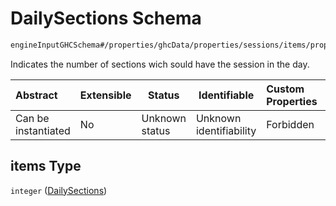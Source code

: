 # DailySections Schema

```txt
engineInputGHCSchema#/properties/ghcData/properties/sessions/items/properties/distribution/oneOf/0/properties/stablePeriods/oneOf/2/properties/weeklyCustom/items/items
```

Indicates the number of sections wich sould have the session in the day.


| Abstract            | Extensible | Status         | Identifiable            | Custom Properties | Additional Properties | Access Restrictions | Defined In                                                         |
| :------------------ | ---------- | -------------- | ----------------------- | :---------------- | --------------------- | ------------------- | ------------------------------------------------------------------ |
| Can be instantiated | No         | Unknown status | Unknown identifiability | Forbidden         | Allowed               | none                | [ghc.schema.json\*](../out/ghc.schema.json "open original schema") |

## items Type

`integer` ([DailySections](ghc-properties-ghcdata-properties-sessions-session-properties-distribution-oneof-0-properties-stableperiods-oneof-2-properties-weeklycustom-customweeklystable-dailysections.md))
